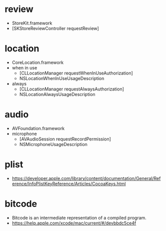 # review
* StoreKit.framework
* [SKStoreReviewController requestReview]

# location
* CoreLocation.framework
* when in use
    * [CLLocationManager requestWhenInUseAuthorization]
    * NSLocationWhenInUseUsageDescription
* always
    * [CLLocationManager requestAlwaysAuthorization]
    * NSLocationAlwaysUsageDescription

# audio
* AVFoundation.framework
* microphone
    * [AVAudioSession requestRecordPermission]
    * NSMicrophoneUsageDescription

# plist
* https://developer.apple.com/library/content/documentation/General/Reference/InfoPlistKeyReference/Articles/CocoaKeys.html

# bitcode
* Bitcode is an intermediate representation of a compiled program.
* https://help.apple.com/xcode/mac/current/#/devbbdc5ce4f
